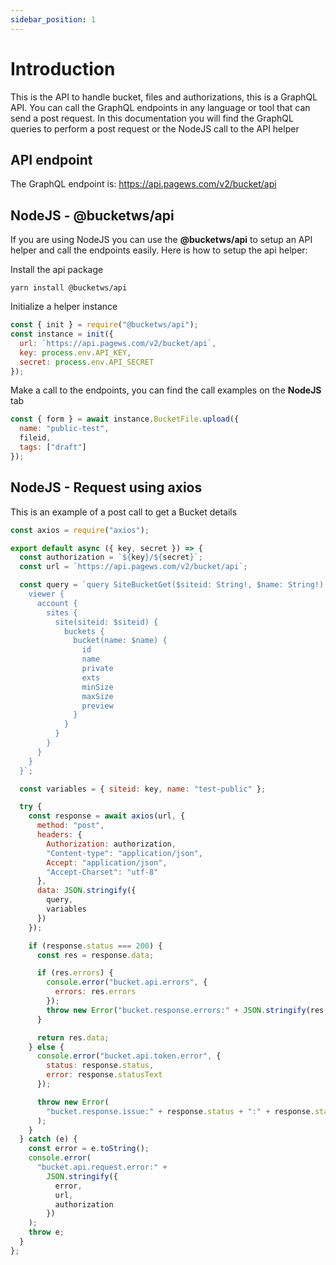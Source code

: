 ```yaml
---
sidebar_position: 1
---
```


# Introduction

This is the API to handle bucket, files and authorizations, this is a GraphQL API.
You can call the GraphQL endpoints in any language or tool that can send a post request.
In this documentation you will find the GraphQL queries to perform a post request or the NodeJS call to the API helper

## API endpoint

The GraphQL endpoint is: https://api.pagews.com/v2/bucket/api

## NodeJS - @bucketws/api

If you are using NodeJS you can use the **@bucketws/api** to setup an API helper and call the endpoints easily.
Here is how to setup the api helper:

Install the api package

```
yarn install @bucketws/api
```

Initialize a helper instance

```js
const { init } = require("@bucketws/api");
const instance = init({
  url: `https://api.pagews.com/v2/bucket/api`,
  key: process.env.API_KEY,
  secret: process.env.API_SECRET
});
```

Make a call to the endpoints, you can find the call examples on the **NodeJS** tab

```js
const { form } = await instance.BucketFile.upload({
  name: "public-test",
  fileid,
  tags: ["draft"]
});
```

## NodeJS - Request using axios

This is an example of a post call to get a Bucket details

```js
const axios = require("axios");

export default async ({ key, secret }) => {
  const authorization = `${key}/${secret}`;
  const url = `https://api.pagews.com/v2/bucket/api`;

  const query = `query SiteBucketGet($siteid: String!, $name: String!) {
    viewer {
      account {
        sites {
          site(siteid: $siteid) {
            buckets {
              bucket(name: $name) {
                id
                name
                private
                exts
                minSize
                maxSize
                preview
              }
            }
          }
        }
      }
    }
  }`;

  const variables = { siteid: key, name: "test-public" };

  try {
    const response = await axios(url, {
      method: "post",
      headers: {
        Authorization: authorization,
        "Content-type": "application/json",
        Accept: "application/json",
        "Accept-Charset": "utf-8"
      },
      data: JSON.stringify({
        query,
        variables
      })
    });

    if (response.status === 200) {
      const res = response.data;

      if (res.errors) {
        console.error("bucket.api.errors", {
          errors: res.errors
        });
        throw new Error("bucket.response.errors:" + JSON.stringify(res.errors));
      }

      return res.data;
    } else {
      console.error("bucket.api.token.error", {
        status: response.status,
        error: response.statusText
      });

      throw new Error(
        "bucket.response.issue:" + response.status + ":" + response.statusText
      );
    }
  } catch (e) {
    const error = e.toString();
    console.error(
      "bucket.api.request.error:" +
        JSON.stringify({
          error,
          url,
          authorization
        })
    );
    throw e;
  }
};
```
